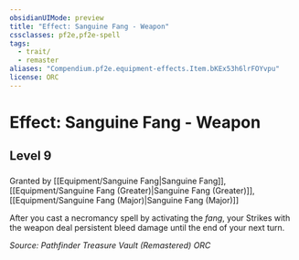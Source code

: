 ```yaml
---
obsidianUIMode: preview
title: "Effect: Sanguine Fang - Weapon"
cssclasses: pf2e,pf2e-spell
tags:
  - trait/
  - remaster
aliases: "Compendium.pf2e.equipment-effects.Item.bKEx53h6lrFOYvpu"
license: ORC
---
```

# Effect: Sanguine Fang - Weapon
## Level 9
### 






Granted by [[Equipment/Sanguine Fang|Sanguine Fang]], [[Equipment/Sanguine Fang (Greater)|Sanguine Fang (Greater)]], [[Equipment/Sanguine Fang (Major)|Sanguine Fang (Major)]]

After you cast a necromancy spell by activating the _fang_, your Strikes with the weapon deal persistent bleed damage until the end of your next turn.

*Source: Pathfinder Treasure Vault (Remastered)*
*ORC*